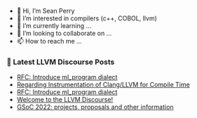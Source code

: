 - 👋 Hi, I’m Sean Perry
- 👀 I’m interested in compilers (c++, COBOL, llvm)
- 🌱 I’m currently learning ...
- 💞️ I’m looking to collaborate on ...
- 📫 How to reach me ...

<!---
s66perry/s66perry is a ✨ special ✨ repository because its `README.md` (this file) appears on your GitHub profile.
You can click the Preview link to take a look at your changes.
--->
### 📕 Latest LLVM Discourse Posts

<!-- DISCOURSE-LLVM:START -->
- [RFC: Introduce ml_program dialect](https://discourse.llvm.org/t/rfc-introduce-ml-program-dialect/60376/10)
- [Regarding Instrumentation of Clang/LLVM for Compile Time](https://discourse.llvm.org/t/regarding-instrumentation-of-clang-llvm-for-compile-time/60377/4)
- [RFC: Introduce ml_program dialect](https://discourse.llvm.org/t/rfc-introduce-ml-program-dialect/60376/9)
- [Welcome to the LLVM Discourse!](https://discourse.llvm.org/t/welcome-to-the-llvm-discourse/40/4)
- [GSoC 2022: projects, proposals and other information](https://discourse.llvm.org/t/gsoc-2022-projects-proposals-and-other-information/60386/1)
<!-- DISCOURSE-LLVM:END -->
